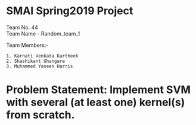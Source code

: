 # SMAI Spring2019 Project  
  Team No. 44  
  Team Name - Random_team_1  
  
 
  Team Members:-  
  
    1. Karnati Venkata Kartheek
    2. Shashikant Ghangare
    3. Muhammed Yaseen Harris 
 
 # Problem Statement: Implement SVM with several (at least one) kernel(s) from scratch.
